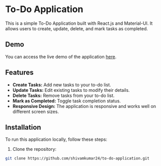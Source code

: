 # To-Do Application

This is a simple To-Do Application built with React.js and Material-UI. It allows users to create, update, delete, and mark tasks as completed.

## Demo

You can access the live demo of the application [here](https://to-do-application-bay.vercel.app/).

## Features

- **Create Tasks:** Add new tasks to your to-do list.
- **Update Tasks:** Edit existing tasks to modify their details.
- **Delete Tasks:** Remove tasks from your to-do list.
- **Mark as Completed:** Toggle task completion status.
- **Responsive Design:** The application is responsive and works well on different screen sizes.

## Installation

To run this application locally, follow these steps:

1. Clone the repository:

```bash
git clone https://github.com/shivamkumar24/to-do-application.git

